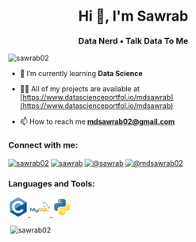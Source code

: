 <h1 align="center">Hi 👋, I'm Sawrab</h1>
<h3 align="center">Data Nerd • Talk Data To Me</h3>

<p align="left"> <img src="https://komarev.com/ghpvc/?username=sawrab02&label=Profile%20views&color=0e75b6&style=flat" alt="sawrab02" /> </p>

- 🌱 I’m currently learning **Data Science**

- 👨‍💻 All of my projects are available at [https://www.datascienceportfol.io/mdsawrab](https://www.datascienceportfol.io/mdsawrab)

- 📫 How to reach me **mdsawrab02@gmail.com**

<h3 align="left">Connect with me:</h3>
<p align="left">
<a href="https://linkedin.com/in/sawrab02" target="blank"><img align="center" src="https://raw.githubusercontent.com/rahuldkjain/github-profile-readme-generator/master/src/images/icons/Social/linked-in-alt.svg" alt="sawrab02" height="30" width="40" /></a>
<a href="https://kaggle.com/sawrab" target="blank"><img align="center" src="https://raw.githubusercontent.com/rahuldkjain/github-profile-readme-generator/master/src/images/icons/Social/kaggle.svg" alt="sawrab" height="30" width="40" /></a>
<a href="https://medium.com/@sawrab" target="blank"><img align="center" src="https://raw.githubusercontent.com/rahuldkjain/github-profile-readme-generator/master/src/images/icons/Social/medium.svg" alt="@sawrab" height="30" width="40" /></a>
<a href="https://www.hackerrank.com/@mdsawrab02" target="blank"><img align="center" src="https://raw.githubusercontent.com/rahuldkjain/github-profile-readme-generator/master/src/images/icons/Social/hackerrank.svg" alt="@mdsawrab02" height="30" width="40" /></a>
</p>

<h3 align="left">Languages and Tools:</h3>
<p align="left"> <a href="https://www.cprogramming.com/" target="_blank" rel="noreferrer"> <img src="https://raw.githubusercontent.com/devicons/devicon/master/icons/c/c-original.svg" alt="c" width="40" height="40"/> </a> <a href="https://www.mysql.com/" target="_blank" rel="noreferrer"> <img src="https://raw.githubusercontent.com/devicons/devicon/master/icons/mysql/mysql-original-wordmark.svg" alt="mysql" width="40" height="40"/> </a> <a href="https://www.python.org" target="_blank" rel="noreferrer"> <img src="https://raw.githubusercontent.com/devicons/devicon/master/icons/python/python-original.svg" alt="python" width="40" height="40"/> </a> </p>

<p>&nbsp;<img align="center" src="https://github-readme-stats.vercel.app/api?username=sawrab02&show_icons=true&locale=en" alt="sawrab02" /></p>


